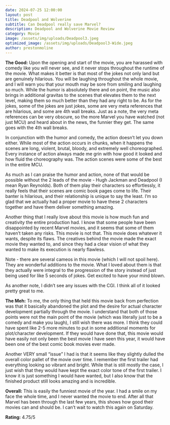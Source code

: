 ```yaml
---
date: 2024-07-25 12:00:00
layout: post
title: Deadpool and Wolverine
subtitle: Can Deadpool really save Marvel?
description: Deadpool and Wolverine Movie Review
category: Movie
image: /assets/img/uploads/Deadpool3.jpeg
optimized_image: /assets/img/uploads/Deadpool3-Wide.jpeg
author: prestonmoline
---
```


**The Good:**
Upon the opening and start of the movie, you are harassed with comedy like you will never see, and it never stops throughout the runtime of the movie. What makes it better is that most of the jokes not only land but are genuinely hilarious. You will be laughing throughout the whole movie, and I will warn you that your mouth may be sore from smiling and laughing so much. While the humor is absolutely there and on point, the music also brings in additional gravitas to the scenes that elevates them to the next level, making them so much better than they had any right to be. As for the jokes, some of the jokes are just jokes, some are very meta references that are hilarious, and some are 4th wall breaks. Just as a note, the very meta references can be very obscure, so the more Marvel you have watched (not just MCU) and heard about in the news, the funnier they get. The same goes with the 4th wall breaks.

In conjunction with the humor and comedy, the action doesn’t let you down either. While most of the action occurs in chunks, when it happens the scenes are long, violent, brutal, bloody, and extremely well choreographed. Every instance of action always made me grin with how good it looked and how fluid the choreography was. The action scenes were some of the best in the entire MCU. 

As much as I can praise the humor and action, none of that would be possible without the 2 leads of the movie - Hugh Jackman and Deadpool (I mean Ryan Reynolds). Both of them play their characters so effortlessly, it really feels that their scenes are comic book pages come to life. Their banter is hilarious, and their relationship is unique to say the least. I’m so glad that we actually had a proper movie to have these 2 characters together and have them deliver something amazing.

Another thing that I really love about this movie is how much fun and creativity the entire production had. I know that some people have been disappointed by recent Marvel movies, and it seems that some of them haven’t taken any risks. This movie is not that. This movie does whatever it wants, despite its flaws. The creatives behind the movie made the exact movie they wanted to, and since they had a clear vision of what they wanted to make its execution is nearly flawless.

Note - there are several cameos in this movie (which I will not spoil here). They are wonderful additions to the movie. What I loved about them is that they actually were integral to the progression of the story instead of just being used for like 5 seconds of jokes. Get excited to have your mind blown.

As another note, I didn’t see any issues with the CGI. I think all of it looked pretty great to me.


**The Meh:**
To me, the only thing that held this movie back from perfection was that it basically abandoned the plot and the desire for actual character development partially through the movie. I understand that both of those points were not the main point of the movie (which was literally just to be a comedy and make you laugh), I still wish there was more. I think they could have spent like 2-5 more minutes to put in some additional moments for plot/character development. If they would have done that, this movie would have easily not only been the best movie I have seen this year, it would have been one of the best comic book movies ever made.

Another VERY small “issue” I had is that it seems like they slightly dulled the overall color pallet of the movie over time. I remember the first trailer had everything looking so vibrant and bright. While that is still mostly the case, I just wish that they would have kept the exact color tone of the first trailer. I know it is just something I would have wanted, but I also know that the finished product still looks amazing and is incredible.


**Overall:**
This is easily the funniest movie of the year. I had a smile on my face the whole time, and I never wanted the movie to end. After all that Marvel has been through the last few years, this shows how good their movies can and should be.  I can’t wait to watch this again on Saturday.


**Rating:**
4.75/5
